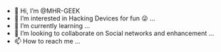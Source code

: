- 👋 Hi, I’m @MHR-GEEK
- 👀 I’m interested in Hacking Devices for fun 😜 ...
- 🌱 I’m currently learning ...
- 💞️ I’m looking to collaborate on Social networks and enhancement  ...
- 📫 How to reach me ...

<!---
MHR-GEEK/MHR-GEEK is a ✨ special ✨ repository because its `README.md` (this file) appears on your GitHub profile.
You can click the Preview link to take a look at your changes.
--->

